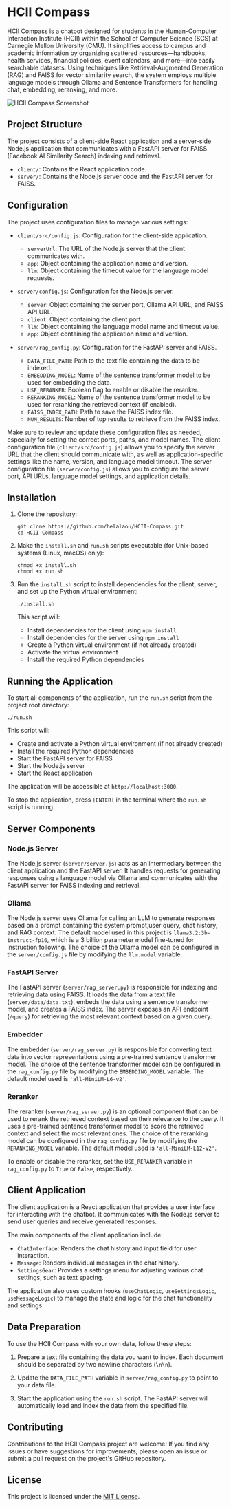 # HCII Compass

HCII Compass is a chatbot designed for students in the Human-Computer Interaction Institute (HCII) within the School of Computer Science (SCS) at Carnegie Mellon University (CMU). It simplifies access to campus and academic information by organizing scattered resources—handbooks, health services, financial policies, event calendars, and more—into easily searchable datasets. Using techniques like Retrieval-Augmented Generation (RAG) and FAISS for vector similarity search, the system employs multiple language models through Ollama and Sentence Transformers for handling chat, embedding, reranking, and more.

![HCII Compass Screenshot](https://i.ibb.co/LQkccq1/Screenshot-2024-11-28-at-2-23-56-AM.png)

## Project Structure

The project consists of a client-side React application and a server-side Node.js application that communicates with a FastAPI server for FAISS (Facebook AI Similarity Search) indexing and retrieval.

- `client/`: Contains the React application code.
- `server/`: Contains the Node.js server code and the FastAPI server for FAISS.

## Configuration

The project uses configuration files to manage various settings:

- `client/src/config.js`: Configuration for the client-side application.
  - `serverUrl`: The URL of the Node.js server that the client communicates with.
  - `app`: Object containing the application name and version.
  - `llm`: Object containing the timeout value for the language model requests.

- `server/config.js`: Configuration for the Node.js server.
  - `server`: Object containing the server port, Ollama API URL, and FAISS API URL.
  - `client`: Object containing the client port.
  - `llm`: Object containing the language model name and timeout value.
  - `app`: Object containing the application name and version.

- `server/rag_config.py`: Configuration for the FastAPI server and FAISS.
  - `DATA_FILE_PATH`: Path to the text file containing the data to be indexed.
  - `EMBEDDING_MODEL`: Name of the sentence transformer model to be used for embedding the data.
  - `USE_RERANKER`: Boolean flag to enable or disable the reranker.
  - `RERANKING_MODEL`: Name of the sentence transformer model to be used for reranking the retrieved context (if enabled).
  - `FAISS_INDEX_PATH`: Path to save the FAISS index file.
  - `NUM_RESULTS`: Number of top results to retrieve from the FAISS index.

Make sure to review and update these configuration files as needed, especially for setting the correct ports, paths, and model names. The client configuration file (`client/src/config.js`) allows you to specify the server URL that the client should communicate with, as well as application-specific settings like the name, version, and language model timeout. The server configuration file (`server/config.js`) allows you to configure the server port, API URLs, language model settings, and application details.

## Installation

1. Clone the repository:
   ```
   git clone https://github.com/helalaou/HCII-Compass.git
   cd HCII-Compass
   ```

2. Make the `install.sh` and `run.sh` scripts executable (for Unix-based systems (Linux, macOS) only):
     ```
     chmod +x install.sh
     chmod +x run.sh
     ```
3. Run the `install.sh` script to install dependencies for the client, server, and set up the Python virtual environment:
   ```
   ./install.sh
   ```

   This script will:
   - Install dependencies for the client using `npm install`
   - Install dependencies for the server using `npm install`
   - Create a Python virtual environment (if not already created)
   - Activate the virtual environment
   - Install the required Python dependencies

## Running the Application

To start all components of the application, run the `run.sh` script from the project root directory:

```
./run.sh
```

This script will:
   - Create and activate a Python virtual environment (if not already created)
   - Install the required Python dependencies
   - Start the FastAPI server for FAISS
   - Start the Node.js server
   - Start the React application

The application will be accessible at `http://localhost:3000`.

To stop the application, press `[ENTER]` in the terminal where the `run.sh` script is running.

## Server Components

### Node.js Server

The Node.js server (`server/server.js`) acts as an intermediary between the client application and the FastAPI server. It handles requests for generating responses using a language model via Ollama and communicates with the FastAPI server for FAISS indexing and retrieval.

### Ollama

The Node.js server uses Ollama for calling an LLM to generate responses based on a prompt containing the system prompt,user query, chat history, and RAG context. The default model used in this project is `llama3.2:3b-instruct-fp16`, which is a 3 billion parameter model fine-tuned for instruction following. The choice of the Ollama model can be configured in the `server/config.js` file by modifying the `llm.model` variable.

### FastAPI Server

The FastAPI server (`server/rag_server.py`) is responsible for indexing and retrieving data using FAISS. It loads the data from a text file (`server/data/data.txt`), embeds the data using a sentence transformer model, and creates a FAISS index. The server exposes an API endpoint (`/query`) for retrieving the most relevant context based on a given query.

### Embedder

The embedder (`server/rag_server.py`) is responsible for converting text data into vector representations using a pre-trained sentence transformer model. The choice of the sentence transformer model can be configured in the `rag_config.py` file by modifying the `EMBEDDING_MODEL` variable. The default model used is `'all-MiniLM-L6-v2'`.

### Reranker

The reranker (`server/rag_server.py`) is an optional component that can be used to rerank the retrieved context based on their relevance to the query. It uses a pre-trained sentence transformer model to score the retrieved context and select the most relevant ones. The choice of the reranking model can be configured in the `rag_config.py` file by modifying the `RERANKING_MODEL` variable. The default model used is `'all-MiniLM-L12-v2'`.

To enable or disable the reranker, set the `USE_RERANKER` variable in `rag_config.py` to `True` or `False`, respectively.

## Client Application

The client application is a React application that provides a user interface for interacting with the chatbot. It communicates with the Node.js server to send user queries and receive generated responses.

The main components of the client application include:

- `ChatInterface`: Renders the chat history and input field for user interaction.
- `Message`: Renders individual messages in the chat history.
- `SettingsGear`: Provides a settings menu for adjusting various chat settings, such as text spacing.

The application also uses custom hooks (`useChatLogic`, `useSettingsLogic`, `useMessageLogic`) to manage the state and logic for the chat functionality and settings.

## Data Preparation

To use the HCII Compass with your own data, follow these steps:

1. Prepare a text file containing the data you want to index. Each document should be separated by two newline characters (`\n\n`).

2. Update the `DATA_FILE_PATH` variable in `server/rag_config.py` to point to your data file.

3. Start the application using the `run.sh` script. The FastAPI server will automatically load and index the data from the specified file.

## Contributing

Contributions to the HCII Compass project are welcome! If you find any issues or have suggestions for improvements, please open an issue or submit a pull request on the project's GitHub repository.

## License

This project is licensed under the [MIT License](LICENSE).
